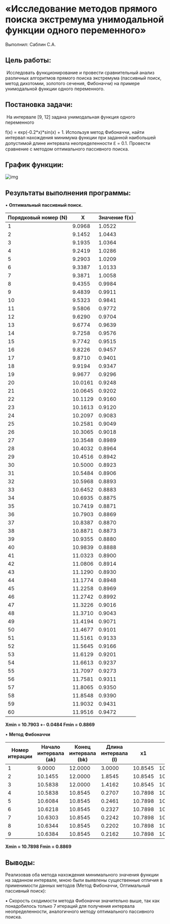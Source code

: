 # **«Исследование методов прямого поиска экстремума унимодальной функции одного переменного»**

 Выполнил: Саблин С.А.

## **Цель работы:**

 

​     Исследовать функционирование и провести сравнительный анализ различных алгоритмов прямого поиска экстремума (пассивный поиск, метод дихотомии, золотого сечения, Фибоначчи) на примере унимодальной функции одного переменного.

## **Постановка задачи:**

 

​     На интервале [9, 12] задана унимодальная функция одного переменного 

f(x) = exp(-0.2*x)*sin(x) + 1. Используя метод Фибоначчи, найти интервал нахождения минимума функции при заданной наибольшей допустимой длине интервала неопределенности ℇ = 0.1. Провести сравнение с методом оптимального пассивного поиска. 

 

## **График функции:**

 

![img](file:///C:/Users/D899~1/AppData/Local/Temp/msohtmlclip1/01/clip_image002.jpg)



 

## **Результаты выполнения программы:**

 

•     **Оптимальный пассивный поиск.**

 

| **Порядковый номер (N)** | **X**   | **Значение f(x)** |
| ------------------------ | ------- | ----------------- |
| 1                        | 9.0968  | 1.0522            |
| 2                        | 9.1452  | 1.0443            |
| 3                        | 9.1935  | 1.0364            |
| 4                        | 9.2419  | 1.0286            |
| 5                        | 9.2903  | 1.0209            |
| 6                        | 9.3387  | 1.0133            |
| 7                        | 9.3871  | 1.0058            |
| 8                        | 9.4355  | 0.9984            |
| 9                        | 9.4839  | 0.9911            |
| 10                       | 9.5323  | 0.9841            |
| 11                       | 9.5806  | 0.9772            |
| 12                       | 9.6290  | 0.9704            |
| 13                       | 9.6774  | 0.9639            |
| 14                       | 9.7258  | 0.9576            |
| 15                       | 9.7742  | 0.9515            |
| 16                       | 9.8226  | 0.9457            |
| 17                       | 9.8710  | 0.9401            |
| 18                       | 9.9194  | 0.9347            |
| 19                       | 9.9677  | 0.9296            |
| 20                       | 10.0161 | 0.9248            |
| 21                       | 10.0645 | 0.9202            |
| 22                       | 10.1129 | 0.9160            |
| 23                       | 10.1613 | 0.9120            |
| 24                       | 10.2097 | 0.9083            |
| 25                       | 10.2581 | 0.9049            |
| 26                       | 10.3065 | 0.9018            |
| 27                       | 10.3548 | 0.8989            |
| 28                       | 10.4032 | 0.8964            |
| 29                       | 10.4516 | 0.8942            |
| 30                       | 10.5000 | 0.8923            |
| 31                       | 10.5484 | 0.8906            |
| 32                       | 10.5968 | 0.8893            |
| 33                       | 10.6452 | 0.8883            |
| 34                       | 10.6935 | 0.8875            |
| 35                       | 10.7419 | 0.8871            |
| 36                       | 10.7903 | 0.8869            |
| 37                       | 10.8387 | 0.8870            |
| 38                       | 10.8871 | 0.8873            |
| 39                       | 10.9355 | 0.8880            |
| 40                       | 10.9839 | 0.8888            |
| 41                       | 11.0323 | 0.8900            |
| 42                       | 11.0806 | 0.8914            |
| 43                       | 11.1290 | 0.8930            |
| 44                       | 11.1774 | 0.8948            |
| 45                       | 11.2258 | 0.8969            |
| 46                       | 11.2742 | 0.8992            |
| 47                       | 11.3226 | 0.9016            |
| 48                       | 11.3710 | 0.9043            |
| 49                       | 11.4194 | 0.9071            |
| 50                       | 11.4677 | 0.9101            |
| 51                       | 11.5161 | 0.9133            |
| 52                       | 11.5645 | 0.9166            |
| 53                       | 11.6129 | 0.9201            |
| 54                       | 11.6613 | 0.9237            |
| 55                       | 11.7097 | 0.9273            |
| 56                       | 11.7581 | 0.9311            |
| 57                       | 11.8065 | 0.9350            |
| 58                       | 11.8548 | 0.9390            |
| 59                       | 11.9032 | 0.9431            |
| 60                       | 11.9516 | 0.9472            |

**Xmin = 10.7903 +- 0.0484 Fmin = 0.8869**

 

 

•     **Метод** **Фибоначчи**

 

| **Номер итерации** | **Начало интервала (аk)** | **Конец интервала (bk)** | **Длина интервала (l)** | **x1**  | **x2**  | **f(X1)** | **f(X2)** |
| ------------------ | ------------------------- | ------------------------ | ----------------------- | ------- | ------- | --------- | --------- |
| 1                  | 9.0000                    | 12.0000                  | 3.0000                  | 10.8545 | 10.1455 | 0.8871    | 0.9133    |
| 2                  | 10.1455                   | 12.0000                  | 1.8545                  | 10.8545 | 10.5838 | 0.8871    | 0.8896    |
| 3                  | 10.5838                   | 12.0000                  | 1.4162                  | 10.8545 | 10.7898 | 0.8871    | 0.8869    |
| 4                  | 10.5838                   | 10.8545                  | 0.2707                  | 10.7898 | 10.6084 | 0.8869    | 0.8890    |
| 5                  | 10.6084                   | 10.8545                  | 0.2461                  | 10.7898 | 10.6218 | 0.8869    | 0.8887    |
| 6                  | 10.6218                   | 10.8545                  | 0.2327                  | 10.7898 | 10.6303 | 0.8869    | 0.8886    |
| 7                  | 10.6303                   | 10.8545                  | 0.2242                  | 10.7898 | 10.6344 | 0.8869    | 0.8885    |
| 8                  | 10.6344                   | 10.8545                  | 0.2202                  | 10.7898 | 10.6384 | 0.8869    | 0.8884    |
| 9                  | 10.6384                   | 10.8545                  | 0.2162                  | 10.7898 | 10.6423 | 0.8869    | 0.8883    |

**Xmin = 10.7898 Fmin = 0.8869**

 

## **Выводы:**

 

Реализовав оба метода нахождения минимального значения функции на заданном интервале, мною были выявлены существенные отличия в применимости данных методов (Метод Фибоначчи, Оптимальный пассивный поиск):

•     Скорость сходимости метода Фибоначчи значительно выше, так как понадобилось только 7 итераций для получения интервала неопределенности, аналогичного методу оптимального пассивного поиска. 